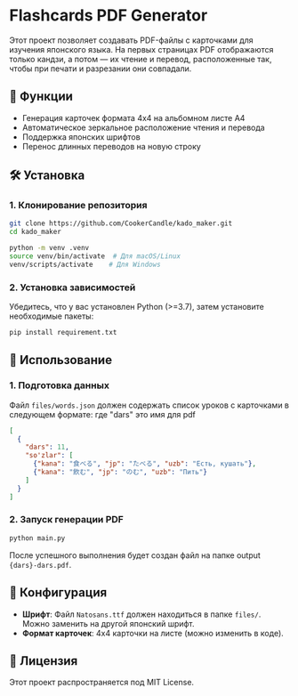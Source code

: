 # Flashcards PDF Generator

Этот проект позволяет создавать PDF-файлы с карточками для изучения японского языка. На первых страницах PDF отображаются только кандзи, а потом — их чтение и перевод, расположенные так, чтобы при печати и разрезании они совпадали.

## 📜 Функции
- Генерация карточек формата 4x4 на альбомном листе A4
- Автоматическое зеркальное расположение чтения и перевода
- Поддержка японских шрифтов
- Перенос длинных переводов на новую строку

## 🛠 Установка
### 1. Клонирование репозитория
```sh
git clone https://github.com/CookerCandle/kado_maker.git
cd kado_maker

python -m venv .venv
source venv/bin/activate  # Для macOS/Linux
venv/scripts/activate    # Для Windows
```

### 2. Установка зависимостей
Убедитесь, что у вас установлен Python (>=3.7), затем установите необходимые пакеты:
```sh
pip install requirement.txt
```

## 🚀 Использование
### 1. Подготовка данных
Файл `files/words.json` должен содержать список уроков с карточками в следующем формате: где "dars" это имя для pdf
```json
[
  {
    "dars": 11,
    "so'zlar": [
      {"kana": "食べる", "jp": "たべる", "uzb": "Есть, кушать"},
      {"kana": "飲む", "jp": "のむ", "uzb": "Пить"}
    ]
  }
]
```

### 2. Запуск генерации PDF
```sh
python main.py
```
После успешного выполнения будет создан файл на папке output `{dars}-dars.pdf`.

## 📝 Конфигурация
- **Шрифт**: Файл `Natosans.ttf` должен находиться в папке `files/`. Можно заменить на другой японский шрифт.
- **Формат карточек**: 4x4 карточки на листе (можно изменить в коде).

## 📄 Лицензия
Этот проект распространяется под MIT License.

